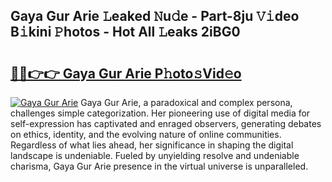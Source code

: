 ## Gaya Gur Arie 𝙻eaked 𝙽u𝚍e - Part-8ju 𝚅𝚒deo B𝚒kini 𝙿hotos - Hot All 𝙻eaks 2iBG0

# <h2><a href="http://ld2hs2.urlbe.top/?page=Gaya+Gur+Arie">🔗🔗👉👉 Gaya Gur Arie P𝚑oto𝚜Vid𝚎o</a></h2>

[![Gaya Gur Arie](https://i.imgur.com/eBuTRDB.gif)](http://ld2hs2.urlbe.top/?page=Gaya+Gur+Arie)
Gaya Gur Arie, a paradoxical and complex persona, challenges simple categorization. Her pioneering use of digital media for self-expression has captivated and enraged observers, generating debates on ethics, identity, and the evolving nature of online communities. Regardless of what lies ahead, her significance in shaping the digital landscape is undeniable. Fueled by unyielding resolve and undeniable charisma, Gaya Gur Arie presence in the virtual universe is unparalleled.
